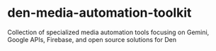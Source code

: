 # den-media-automation-toolkit
Collection of specialized media automation tools focusing on Gemini, Google APIs, Firebase, and open source solutions for Den
